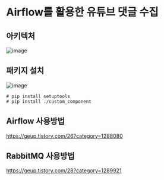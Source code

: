# Airflow를 활용한 유튜브 댓글 수집

## 아키텍처
![image](https://user-images.githubusercontent.com/33981028/177942424-371b5972-aed3-4a79-aebe-97bd80dac42d.png)



## 패키지 설치
![image](https://user-images.githubusercontent.com/33981028/177942169-2fa344f5-6dcc-4732-a187-f24de92d3b51.png)
```
# pip install setuptools
# pip install ./custom_component
```

## Airflow 사용방법
https://geup.tistory.com/26?category=1288080

## RabbitMQ 사용방법
https://geup.tistory.com/28?category=1289921
